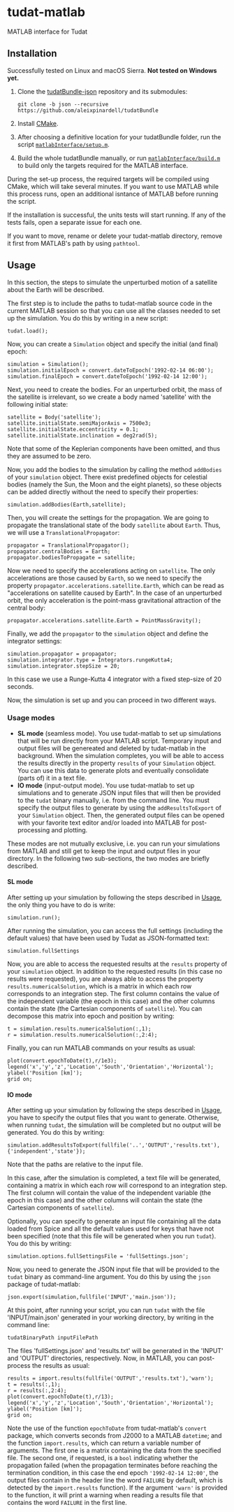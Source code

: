 # tudat-matlab
MATLAB interface for Tudat

## Installation

Successfully tested on Linux and macOS Sierra. **Not tested on Windows yet.**

1. Clone the [tudatBundle-json](https://github.com/aleixpinardell/tudatBundle) repository and its submodules: 
    ```
    git clone -b json --recursive https://github.com/aleixpinardell/tudatBundle
    ```

2. Install [CMake](https://cmake.org).

3. After choosing a definitive location for your tudatBundle folder, run the script [`matlabInterface/setup.m`](matlabInterface/setup.m).

4. Build the whole tudatBundle manually, or run [`matlabInterface/build.m`](matlabInterface/build.m) to build only the targets required for the MATLAB interface.

During the set-up process, the required targets will be compiled using CMake, which will take several minutes. If you want to use MATLAB while this process runs, open an additional isntance of MATLAB before running the script.

If the installation is successful, the units tests will start running. If any of the tests fails, open a separate issue for each one.

If you want to move, rename or delete your tudat-matlab directory, remove it first from MATLAB's path by using `pathtool`.


## Usage

In this section, the steps to simulate the unperturbed motion of a satellite about the Earth will be described.

The first step is to include the paths to tudat-matlab source code in the current MATLAB session so that you can use all the classes needed to set up the simulation. You do this by writing in a new script:
```
tudat.load();
```

Now, you can create a `Simulation` object and specify the initial (and final) epoch:
```
simulation = Simulation();
simulation.initialEpoch = convert.dateToEpoch('1992-02-14 06:00');
simulation.finalEpoch = convert.dateToEpoch('1992-02-14 12:00');
```

Next, you need to create the bodies. For an unperturbed orbit, the mass of the satellite is irrelevant, so we create a body named 'satellite' with the following initial state:
```
satellite = Body('satellite');
satellite.initialState.semiMajorAxis = 7500e3;
satellite.initialState.eccentricity = 0.1;
satellite.initialState.inclination = deg2rad(5);
```

Note that some of the Keplerian components have been omitted, and thus they are assumed to be zero.

Now, you add the bodies to the simulation by calling the method `addBodies` of your `simulation` object. There exist predefined objects for celestial bodies (namely the Sun, the Moon and the eight planets), so these objects can be added directly without the need to specify their properties:
```
simulation.addBodies(Earth,satellite);
```

Then, you will create the settings for the propagation. We are going to propagate the translational state of the body `satellite` about `Earth`. Thus, we will use a `TranslationalPropagator`:
```
propagator = TranslationalPropagator();
propagator.centralBodies = Earth;
propagator.bodiesToPropagate = satellite;
```

Now we need to specify the accelerations acting on `satellite`. The only accelerations are those caused by `Earth`, so we need to specify the property `propagator.accelerations.satellite.Earth`, which can be read as "accelerations on satellite caused by Earth". In the case of an unperturbed orbit, the only acceleration is the point-mass gravitational attraction of the central body:
```
propagator.accelerations.satellite.Earth = PointMassGravity();
```

Finally, we add the `propagator` to the `simulation` object and define the integrator settings:
```
simulation.propagator = propagator;
simulation.integrator.type = Integrators.rungeKutta4;
simulation.integrator.stepSize = 20;
```
In this case we use a Runge-Kutta 4 integrator with a fixed step-size of 20 seconds.

Now, the simulation is set up and you can proceed in two different ways.


### Usage modes

* **SL mode** (seamless mode). You use tudat-matlab to set up simulations that will be run directly from your MATLAB script. Temporary input and output files will be genereated and deleted by tudat-matlab in the background. When the simulation completes, you will be able to access the results directly in the property `results` of your `Simulation` object. You can use this data to generate plots and eventually consolidate (parts of) it in a text file.
* **IO mode** (input-output mode). You use tudat-matlab to set up simulations and to generate JSON input files that will then be provided to the `tudat` binary manually, i.e. from the command line. You must specify the output files to generate by using the `addResultsToExport` of your `Simulation` object. Then, the generated output files can be opened with your favorite text editor and/or loaded into MATLAB for post-processing and plotting.

These modes are not mutually exclusive, i.e. you can run your simulations from MATLAB and still get to keep the input and output files in your directory. In the following two sub-sections, the two modes are briefly described.


#### SL mode

After setting up your simulation by following the steps described in [Usage](#usage), the only thing you have to do is write:
```
simulation.run();
```

After running the simulation, you can access the full settings (including the default values) that have been used by Tudat as JSON-formatted text:
```
simulation.fullSettings
```

Now, you are able to access the requested results at the `results` property of your `simulation` object. In addition to the requested results (in this case no results were requested), you are always able to access the property `results.numericalSolution`, which is a matrix in which each row corresponds to an integration step. The first column contains the value of the independent variable (the epoch in this case) and the other columns contain the state (the Cartesian components of `satellite`). You can decompose this matrix into epoch and position by writing:
```
t = simulation.results.numericalSolution(:,1);
r = simulation.results.numericalSolution(:,2:4);
```

Finally, you can run MATLAB commands on your results as usual:
```
plot(convert.epochToDate(t),r/1e3);
legend('x','y','z','Location','South','Orientation','Horizontal');
ylabel('Position [km]');
grid on;
```


#### IO mode

After setting up your simulation by following the steps described in [Usage](#usage), you have to specify the output files that you want to generate. Otherwise, when running `tudat`, the simulation will be completed but no output will be generated. You do this by writing:
```
simulation.addResultsToExport(fullfile('..','OUTPUT','results.txt'),{'independent','state'});
```
Note that the paths are relative to the input file.

In this case, after the simulation is completed, a text file will be generated, containing a matrix in which each row will correspond to an integration step. The first column will contain the value of the independent variable (the epoch in this case) and the other columns will contain the state (the Cartesian components of `satellite`).

Optionally, you can specify to generate an input file containing all the data loaded from Spice and all the default values used for keys that have not been specified (note that this file will be generated when you run `tudat`). You do this by writing:

```
simulation.options.fullSettingsFile = 'fullSettings.json';
```

Now, you need to generate the JSON input file that will be provided to the `tudat` binary as command-line argument. You do this by using the `json` package of tudat-matlab:
```
json.export(simulation,fullfile('INPUT','main.json'));
```

At this point, after running your script, you can run `tudat` with the file 'INPUT/main.json' generated in your working directory, by writing in the command line:
```
tudatBinaryPath inputFilePath
```

The files 'fullSettings.json' and 'results.txt' will be generated in the 'INPUT' and 'OUTPUT' directories, respectively. Now, in MATLAB, you can post-process the results as usual:
```
results = import.results(fullfile('OUTPUT','results.txt'),'warn');
t = results(:,1);
r = results(:,2:4);
plot(convert.epochToDate(t),r/13);
legend('x','y','z','Location','South','Orientation','Horizontal');
ylabel('Position [km]');
grid on;
```
Note the use of the function `epochToDate` from tudat-matlab's `convert` package, which converts seconds from J2000 to a MATLAB `datetime`; and the function `import.results`, which can return a variable number of arguments. The first one is a matrix containing the data from the specified file. The second one, if requested, is a `bool` indicating whether the propagation failed (when the propagation terminates before reaching the termination condition, in this case the end epoch `'1992-02-14 12:00'`, the output files contain in the header line the word `FAILURE` by default, which is detected by the `import.results` function). If the argument `'warn'` is provided to the function, it will print a warning when reading a results file that contains the word `FAILURE` in the first line.
